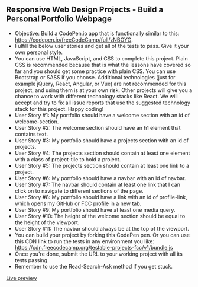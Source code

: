 ## Responsive Web Design Projects - Build a Personal Portfolio Webpage

  * Objective: Build a CodePen.io app that is functionally similar to this: https://codepen.io/freeCodeCamp/full/zNBOYG.
  * Fulfill the below user stories and get all of the tests to pass. Give it your own personal style.
  * You can use HTML, JavaScript, and CSS to complete this project. Plain CSS is recommended because that is what the lessons have covered so far and you should get some practice with plain CSS. You can use Bootstrap or SASS if you choose. Additional technologies (just for example jQuery, React, Angular, or Vue) are not recommended for this project, and using them is at your own risk. Other projects will give you a chance to work with different technology stacks like React. We will accept and try to fix all issue reports that use the suggested technology stack for this project. Happy coding!
  * User Story #1: My portfolio should have a welcome section with an id of welcome-section.
  * User Story #2: The welcome section should have an h1 element that contains text.
  * User Story #3: My portfolio should have a projects section with an id of projects.
  * User Story #4: The projects section should contain at least one element with a class of project-tile to hold a project.
  * User Story #5: The projects section should contain at least one link to a project.
  * User Story #6: My portfolio should have a navbar with an id of navbar.
  * User Story #7: The navbar should contain at least one link that I can click on to navigate to different sections of the page.
  * User Story #8: My portfolio should have a link with an id of profile-link, which opens my GitHub or FCC profile in a new tab.
  * User Story #9: My portfolio should have at least one media query.
  * User Story #10: The height of the welcome section should be equal to the height of the viewport.
  * User Story #11: The navbar should always be at the top of the viewport.
  * You can build your project by forking this CodePen pen. Or you can use this CDN link to run the tests in any environment you like: https://cdn.freecodecamp.org/testable-projects-fcc/v1/bundle.js
  * Once you're done, submit the URL to your working project with all its tests passing.
  * Remember to use the Read-Search-Ask method if you get stuck.

  [Live preview](https://codepen.io/piotrmadeja/full/pxBQVv/)